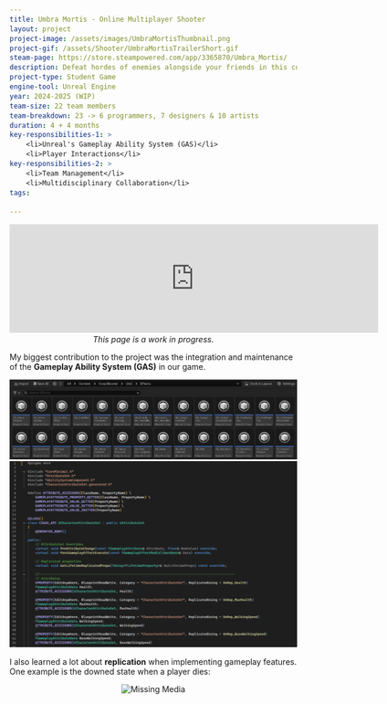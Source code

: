 ```yaml
---
title: Umbra Mortis - Online Multiplayer Shooter
layout: project
project-image: /assets/images/UmbraMortisThumbnail.png
project-gif: /assets/Shooter/UmbraMortisTrailerShort.gif
steam-page: https://store.steampowered.com/app/3365870/Umbra_Mortis/
description: Defeat hordes of enemies alongside your friends in this cooperative FPS game.
project-type: Student Game
engine-tool: Unreal Engine
year: 2024-2025 (WIP)
team-size: 22 team members
team-breakdown: 23 -> 6 programmers, 7 designers & 10 artists
duration: 4 + 4 months
key-responsibilities-1: >
    <li>Unreal's Gameplay Ability System (GAS)</li>
    <li>Player Interactions</li>
key-responsibilities-2: >
    <li>Team Management</li>
    <li>Multidisciplinary Collaboration</li>
tags:

---
```


<p style="text-align: center;">
    <iframe src="https://store.steampowered.com/widget/3365870/" frameborder="0" width="646" height="190"></iframe>
    <br>
    <i>This page is a work in progress.</i>
</p>


My biggest contribution to the project was the integration and maintenance of the **Gameplay Ability System (GAS)** in our game.

<p style="text-align: center;">
    <img src="/assets/Shooter/GameplayEffects.png" alt="Missing Media">
    <img src="/assets/Shooter/CharacterAttributeSet.png" alt="Missing Media">
</p>
<p style="text-align: center;">
</p>

I also learned a lot about **replication** when implementing gameplay features. One example is the downed state when a player dies:

<p style="text-align: center;">
    <img src="/assets/Shooter/GreyHealthDepleting.gif" alt="Missing Media">
</p>